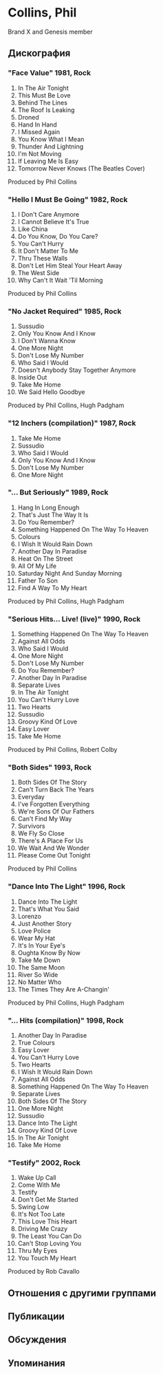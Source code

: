 # Collins, Phil

Brand X and Genesis member

## Дискография

### "Face Value" 1981, Rock

01) In The Air Tonight
02) This Must Be Love
03) Behind The Lines
04) The Roof Is Leaking
05) Droned
06) Hand In Hand
07) I Missed Again
08) You Know What I Mean
09) Thunder And Lightning
10) I'm Not Moving
11) If Leaving Me Is Easy
12) Tomorrow Never Knows (The Beatles Cover)

Produced by Phil Collins

### "Hello I Must Be Going" 1982, Rock

01) I Don't Care Anymore
02) I Cannot Believe It's True
03) Like China
04) Do You Know, Do You Care?
05) You Can't Hurry
06) It Don't Matter To Me
07) Thru These Walls
08) Don't Let Him Steal Your Heart Away
09) The West Side
10) Why Can't It Wait 'Til Morning

Produced by Phil Collins

### "No Jacket Required" 1985, Rock

01) Sussudio
02) Only You Know And I Know
03) I Don't Wanna Know
04) One More Night
05) Don't Lose My Number
06) Who Said I Would
07) Doesn't Anybody Stay Together Anymore
08) Inside Out
09) Take Me Home
10) We Said Hello Goodbye

Produced by Phil Collins, Hugh Padgham

### "12 Inchers (compilation)" 1987, Rock

01) Take Me Home
02) Sussudio
03) Who Said I Would
04) Only You Know And I Know
05) Don't Lose My Number
06) One More Night

### "... But Seriously" 1989, Rock

01) Hang In Long Enough
02) That's Just The Way It Is
03) Do You Remember?
04) Something Happened On The Way To Heaven
05) Colours
06) I Wish It Would Rain Down
07) Another Day In Paradise
08) Heat On The Street
09) All Of My Life
10) Saturday Night And Sunday Morning
11) Father To Son
12) Find A Way To My Heart

Produced by Phil Collins, Hugh Padgham

### "Serious Hits... Live! (live)" 1990, Rock

01) Something Happened On The Way To Heaven
02) Against All Odds
03) Who Said I Would
04) One More Night
05) Don't Lose My Number
06) Do You Remember?
07) Another Day In Paradise
08) Separate Lives
09) In The Air Tonight
10) You Can't Hurry Love
11) Two Hearts
12) Sussudio
13) Groovy Kind Of Love
14) Easy Lover
15) Take Me Home

Produced by Phil Collins, Robert Colby

### "Both Sides" 1993, Rock

01) Both Sides Of The Story
02) Can't Turn Back The Years
03) Everyday
04) I've Forgotten Everything
05) We're Sons Of Our Fathers
06) Can't Find My Way
07) Survivors
08) We Fly So Close
09) There's A Place For Us
10) We Wait And We Wonder
11) Please Come Out Tonight

Produced by Phil Collins

### "Dance Into The Light" 1996, Rock

01) Dance Into The Light
02) That's What You Said
03) Lorenzo
04) Just Another Story
05) Love Police
06) Wear My Hat
07) It's In Your Eye's
08) Oughta Know By Now
09) Take Me Down
10) The Same Moon
11) River So Wide
12) No Matter Who
13) The Times They Are A-Changin'

Produced by Phil Collins, Hugh Padgham

### "... Hits (compilation)" 1998, Rock

01) Another Day In Paradise
02) True Colours
03) Easy Lover
04) You Can't Hurry Love
05) Two Hearts
06) I Wish It Would Rain Down
07) Against All Odds
08) Something Happened On The Way To Heaven
09) Separate Lives
10) Both Sides Of The Story
11) One More Night
12) Sussudio
13) Dance Into The Light
14) Groovy Kind Of Love
15) In The Air Tonight
16) Take Me Home

### "Testify" 2002, Rock

01) Wake Up Call
02) Come With Me
03) Testify
04) Don't Get Me Started
05) Swing Low
06) It's Not Too Late
07) This Love This Heart
08) Driving Me Crazy
09) The Least You Can Do
10) Can't Stop Loving You
11) Thru My Eyes
12) You Touch My Heart

Produced by Rob Cavallo


## Отношения с другими группами


## Публикации


## Обсуждения


## Упоминания

